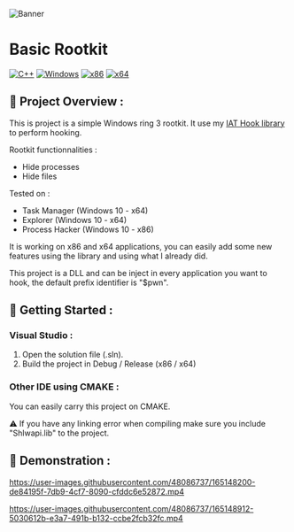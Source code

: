 ![Banner](https://raw.githubusercontent.com/adamhlt/Basic-Rootkit/main/Ressources/banner.png?token=GHSAT0AAAAAABT5ONAGSNPSQKYM2YPD3SMKYTG4XYA)

# Basic Rootkit

[![C++](https://img.shields.io/badge/language-C%2B%2B-%23f34b7d.svg?style=for-the-badge&logo=appveyor)](https://en.wikipedia.org/wiki/C%2B%2B) [![Windows](https://img.shields.io/badge/platform-Windows-0078d7.svg?style=for-the-badge&logo=appveyor)](https://en.wikipedia.org/wiki/Microsoft_Windows) [![x86](https://img.shields.io/badge/arch-x86-red.svg?style=for-the-badge&logo=appveyor)](https://en.wikipedia.org/wiki/X86) [![x64](https://img.shields.io/badge/arch-x64-green.svg?style=for-the-badge&logo=appveyor)](https://en.wikipedia.org/wiki/X64)

## :open_book: Project Overview :

This is project is a simple Windows ring 3 rootkit. It use my [IAT Hook library](https://github.com/adamhlt/IAT-Hooking) to perform hooking.

Rootkit functionnalities :

- Hide processes
- Hide files

Tested on :

- Task Manager (Windows 10 - x64)
- Explorer (Windows 10 - x64)
- Process Hacker (Windows 10 - x86)

It is working on x86 and x64 applications, you can easily add some new features using the library and using what I already did.

This project is a DLL and can be inject in every application you want to hook, the default prefix identifier is "$pwn".

## :rocket: Getting Started :

### Visual Studio :

1. Open the solution file (.sln).
2. Build the project in Debug / Release (x86 / x64)

### Other IDE using CMAKE :

You can easily carry this project on CMAKE.

:warning: If you have any linking error when compiling make sure you include "Shlwapi.lib" to the project.

## :test_tube: Demonstration :

https://user-images.githubusercontent.com/48086737/165148200-de84195f-7db9-4cf7-8090-cfddc6e52872.mp4

https://user-images.githubusercontent.com/48086737/165148912-5030612b-e3a7-491b-b132-ccbe2fcb32fc.mp4
